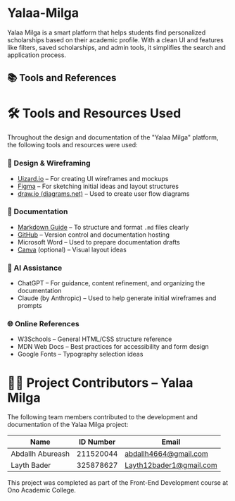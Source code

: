 # Yalaa-Milga
Yalaa Milga is a smart platform that helps students find personalized scholarships based on their academic profile. With a clean UI and features like filters, saved scholarships, and admin tools, it simplifies the search and application process.

## 📚 Tools and References
# 🛠️ Tools and Resources Used

Throughout the design and documentation of the "Yalaa Milga" platform, the following tools and resources were used:

### 🎨 Design & Wireframing
- [Uizard.io](https://uizard.io) – For creating UI wireframes and mockups
- [Figma](https://www.figma.com) – For sketching initial ideas and layout structures
- [draw.io (diagrams.net)](https://draw.io) – Used to create user flow diagrams

### 📄 Documentation
- [Markdown Guide](https://www.markdownguide.org/) – To structure and format `.md` files clearly
- [GitHub](https://github.com) – Version control and documentation hosting
- Microsoft Word – Used to prepare documentation drafts
- [Canva](https://www.canva.com) (optional) – Visual layout ideas

### 🤖 AI Assistance
- ChatGPT – For guidance, content refinement, and organizing the documentation
- Claude (by Anthropic) – Used to help generate initial wireframes and prompts

### 🌐 Online References
- W3Schools – General HTML/CSS structure reference
- MDN Web Docs – Best practices for accessibility and form design
- Google Fonts – Typography selection ideas
  
# 👨‍💻 Project Contributors – Yalaa Milga

The following team members contributed to the development and documentation of the Yalaa Milga project:

| Name               | ID Number  | Email                        |
|--------------------|------------|------------------------------|
| Abdallh Abureash   | 211520044  | abdallh4664@gmail.com        |
| Layth Bader        | 325878627  | Layth12bader1@gmail.com      |

This project was completed as part of the Front-End Development course at Ono Academic College.

